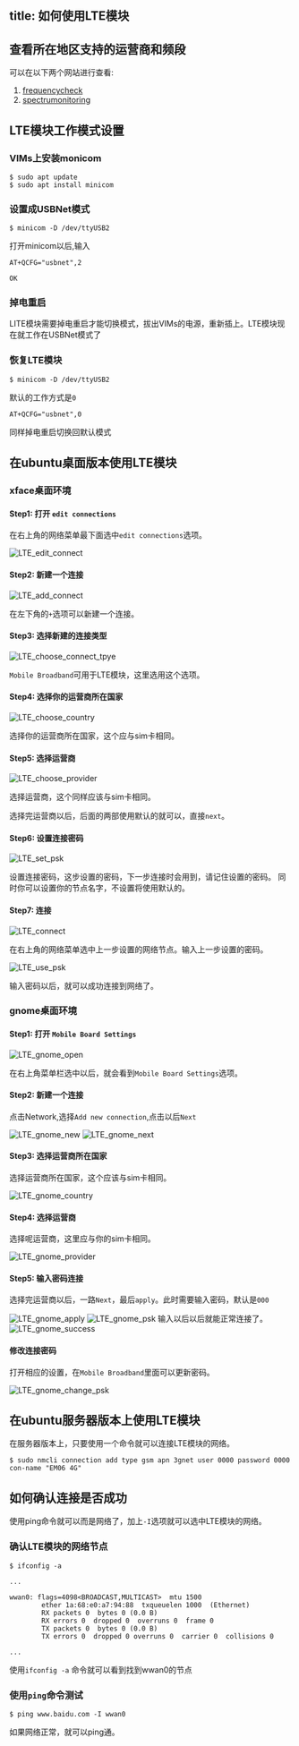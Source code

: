title: 如何使用LTE模块
---

## 查看所在地区支持的运营商和频段

可以在以下两个网站进行查看:

1. [frequencycheck](https://www.frequencycheck.com/carriers)
2. [spectrumonitoring](https://www.spectrummonitoring.com/frequencies/)


## LTE模块工作模式设置

### VIMs上安装monicom

```shell
$ sudo apt update
$ sudo apt install minicom
```

### 设置成USBNet模式

```shell
$ minicom -D /dev/ttyUSB2
```

打开minicom以后,输入

```shell
AT+QCFG="usbnet",2

OK
```

### 掉电重启

LITE模块需要掉电重启才能切换模式，拔出VIMs的电源，重新插上。LTE模块现在就工作在USBNet模式了

### 恢复LTE模块

```shell
$ minicom -D /dev/ttyUSB2
```

默认的工作方式是`0`

```shell
AT+QCFG="usbnet",0
```

同样掉电重启切换回默认模式

## 在ubuntu桌面版本使用LTE模块

### xface桌面环境

#### Step1: 打开 `edit connections`

在右上角的网络菜单最下面选中`edit connections`选项。

![LTE_edit_connect](/linux/images/vim3/LTE_edit_connect.png)

#### Step2: 新建一个连接

![LTE_add_connect](/linux/images/vim3/LTE_add_connect.png)

在左下角的`+`选项可以新建一个连接。

#### Step3: 选择新建的连接类型

![LTE_choose_connect_tpye](/linux/images/vim3/LTE_choose_connect_tpye.png)

`Mobile Broadband`可用于LTE模块，这里选用这个选项。

#### Step4: 选择你的运营商所在国家

![LTE_choose_country](/linux/images/vim3/LTE_choose_country.png)

选择你的运营商所在国家，这个应与sim卡相同。

#### Step5: 选择运营商

![LTE_choose_provider](/linux/images/vim3/LTE_choose_provider.png)

选择运营商，这个同样应该与sim卡相同。

选择完运营商以后，后面的两部使用默认的就可以，直接`next`。

#### Step6: 设置连接密码
![LTE_set_psk](/linux/images/vim3/LTE_set_psk.png)

设置连接密码，这步设置的密码，下一步连接时会用到，请记住设置的密码。
同时你可以设置你的节点名字，不设置将使用默认的。

#### Step7: 连接

![LTE_connect](/linux/images/vim3/LTE_connect.png)

在右上角的网络菜单选中上一步设置的网络节点。输入上一步设置的密码。

![LTE_use_psk](/linux/images/vim3/LTE_use_psk.png)

输入密码以后，就可以成功连接到网络了。

### gnome桌面环境

#### Step1: 打开 `Mobile Board Settings`

![LTE_gnome_open](/linux/images/vim3/LTE_gnome_open.png)


在右上角菜单栏选中以后，就会看到`Mobile Board Settings`选项。

#### Step2: 新建一个连接

点击Network,选择`Add new connection`,点击以后`Next`

![LTE_gnome_new](/linux/images/vim3/LTE_gnome_new.png)
![LTE_gnome_next](/linux/images/vim3/LTE_gnome_next.png)

#### Step3: 选择运营商所在国家

选择运营商所在国家，这个应该与sim卡相同。

![LTE_gnome_country](/linux/images/vim3/LTE_gnome_country.png)
#### Step4: 选择运营商

选择呢运营商，这里应与你的sim卡相同。

![LTE_gnome_provider](/linux/images/vim3/LTE_gnome_provider.png)
#### Step5: 输入密码连接

选择完运营商以后，一路`Next`，最后`apply`。此时需要输入密码，默认是`000`

![LTE_gnome_apply](/linux/images/vim3/LTE_gnome_apply.png)
![LTE_gnome_psk](/linux/images/vim3/LTE_gnome_psk.png)
输入以后以后就能正常连接了。
![LTE_gnome_success](/linux/images/vim3/LTE_gnome_success.png)

#### 修改连接密码

打开相应的设置，在`Mobile Broadband`里面可以更新密码。

![LTE_gnome_change_psk](/linux/images/vim3/LTE_gnome_change_psk.png)




## 在ubuntu服务器版本上使用LTE模块

在服务器版本上，只要使用一个命令就可以连接LTE模块的网络。

```
$ sudo nmcli connection add type gsm apn 3gnet user 0000 password 0000 con-name "EM06 4G"

```

## 如何确认连接是否成功

使用ping命令就可以而是网络了，加上`-I`选项就可以选中LTE模块的网络。



### 确认LTE模块的网络节点
```
$ ifconfig -a

...

wwan0: flags=4098<BROADCAST,MULTICAST>  mtu 1500
        ether 1a:68:e0:a7:94:88  txqueuelen 1000  (Ethernet)
        RX packets 0  bytes 0 (0.0 B)
        RX errors 0  dropped 0  overruns 0  frame 0
        TX packets 0  bytes 0 (0.0 B)
        TX errors 0  dropped 0 overruns 0  carrier 0  collisions 0

...
```

使用`ifconfig -a` 命令就可以看到找到wwan0的节点


### 使用`ping`命令测试

```
$ ping www.baidu.com -I wwan0
```
如果网络正常，就可以ping通。


